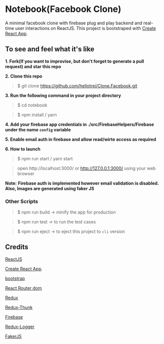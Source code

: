 # Notebook(Facebook Clone)

A minimal facebook clone with firebase plug and play backend and real-time user interactions on ReactJS. This project is bootstraped with [Create React App](https://github.com/facebook/create-react-app).


## To see and feel what it's like

**1. Fork(If you want to improvise, but don't forget to generate a pull request) and star this repo**

**2. Clone this repo**

> $ git clone https://github.com/hellotrei/Clone.Facebook.git

**3. Run the following command in your project directory**

> $ cd notebook

> $ npm install / yarn

**4. Add your firebase app credentials in ./src/FirebaseHelpers/Firebase under the name `config` variable**

**5. Enable email auth in firebase and allow read/wirte access as required**

**6. How to launch**

> $ npm run start / yarn start

> open http://localhost:3000/ or http://127.0.0.1:3000/ using your web browser

**Note:**
**Firebase auth is implemented however email validation is disabled. Also, Images are generated using faker JS**

### Other Scripts

> $ npm run build -> minify the app for production

> $ npm run test -> to run the test cases

> $ npm run eject -> to eject this project to `cli` version

## Credits

[ReactJS](https://github.com/facebook/react)

[Create React App](https://github.com/facebook/create-react-app).

[bootstrap](https://github.com/twbs/bootstrap)

[React Router dom](https://github.com/ReactTraining/react-router/tree/master/packages/react-router-dom)

[Redux](https://github.com/reduxjs/redux)

[Redux-Thunk](https://github.com/reduxjs/redux-thunk)

[Firebase](https://github.com/firebase/)

[Redux-Logger](https://github.com/evgenyrodionov/redux-logger)

[FakerJS](https://github.com/marak/Faker.js/)

